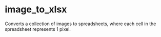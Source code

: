 # image_to_xlsx
Converts a collection of images to spreadsheets, where each cell in the spreadsheet represents 1 pixel.
